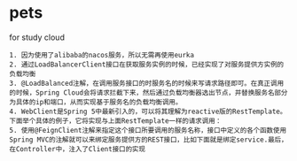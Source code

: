 # pets
 for study cloud
 
    1. 因为使用了alibaba的nacos服务，所以无需再使用eurka
    2. 通过LoadBalancerClient接口在获取服务实例的时候，已经实现了对服务提供方实例的负载均衡
    3. @LoadBalanced注解，在调用服务接口的时服务名的时候来写请求路径即可。在真正调用的时候，Spring Cloud会将请求拦截下来，然后通过负载均衡器选出节点，并替换服务名部分为具体的ip和端口，从而实现基于服务名的负载均衡调用。
    4. WebClient是Spring 5中最新引入的，可以将其理解为reactive版的RestTemplate。下面举个具体的例子，它将实现与上面RestTemplate一样的请求调用：
    5. 使用@FeignClient注解来指定这个接口所要调用的服务名称，接口中定义的各个函数使用Spring MVC的注解就可以来绑定服务提供方的REST接口，比如下面就是绑定service.最后，在Controller中，注入了Client接口的实现